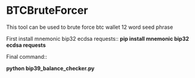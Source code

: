 # BTCBruteForcer
This tool can be used to brute force btc wallet 12 word seed phrase 


First install mnemonic bip32 ecdsa requests::
 <b> pip install mnemonic bip32 ecdsa requests </b>

Final command:: 

<b> python bip39_balance_checker.py </b>
